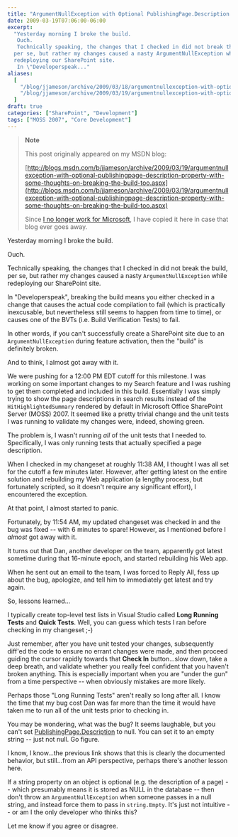 ```yaml
---
title: "ArgumentNullException with Optional PublishingPage.Description Property (with some thoughts on breaking the build, too)"
date: 2009-03-19T07:06:00-06:00
excerpt:
  "Yesterday morning I broke the build. 
   Ouch. 
   Technically speaking, the changes that I checked in did not break the build,
  per se, but rather my changes caused a nasty ArgumentNullException while
  redeploying our SharePoint site. 
   In \"Developerspeak..."
aliases:
  [
    "/blog/jjameson/archive/2009/03/18/argumentnullexception-with-optional-publishingpage-description-property-with-some-thoughts-on-breaking-the-build-too.aspx",
    "/blog/jjameson/archive/2009/03/19/argumentnullexception-with-optional-publishingpage-description-property-with-some-thoughts-on-breaking-the-build-too.aspx",
  ]
draft: true
categories: ["SharePoint", "Development"]
tags: ["MOSS 2007", "Core Development"]
---
```


> **Note**
>
> This post originally appeared on my MSDN blog:
>
> [http://blogs.msdn.com/b/jjameson/archive/2009/03/19/argumentnullexception-with-optional-publishingpage-description-property-with-some-thoughts-on-breaking-the-build-too.aspx](http://blogs.msdn.com/b/jjameson/archive/2009/03/19/argumentnullexception-with-optional-publishingpage-description-property-with-some-thoughts-on-breaking-the-build-too.aspx)
>
> Since
> [I no longer work for Microsoft](/blog/jjameson/2011/09/02/last-day-with-microsoft),
> I have copied it here in case that blog ever goes away.

Yesterday morning I broke the build.

Ouch.

Technically speaking, the changes that I checked in did not break the build, per
se, but rather my changes caused a nasty `ArgumentNullException` while
redeploying our SharePoint site.

In "Developerspeak", breaking the build means you either checked in a change
that causes the actual code compilation to fail (which is practically
inexcusable, but nevertheless still seems to happen from time to time), or
causes one of the BVTs (i.e. Build Verification Tests) to fail.

In other words, if you can't successfully create a SharePoint site due to an
`ArgumentNullException` during feature activation, then the "build" is
definitely broken.

And to think, I almost got away with it.

We were pushing for a 12:00 PM EDT cutoff for this milestone. I was working on
some important changes to my Search feature and I was rushing to get them
completed and included in this build. Essentially I was simply trying to show
the page descriptions in search results instead of the `HitHighlightedSummary`
rendered by default in Microsoft Office SharePoint Server (MOSS) 2007. It seemed
like a pretty trivial change and the unit tests I was running to validate my
changes were, indeed, showing green.

The problem is, I wasn't running *all* of the unit tests that I needed to.
Specifically, I was only running tests that actually specified a page
description.

When I checked in my changeset at roughly 11:38 AM, I thought I was all set for
the cutoff a few minutes later. However, after getting latest on the entire
solution and rebuilding my Web application (a lengthy process, but fortunately
scripted, so it doesn't require any significant effort), I encountered the
exception.

At that point, I almost started to panic.

Fortunately, by 11:54 AM, my updated changeset was checked in and the bug was
fixed -- with 6 minutes to spare! However, as I mentioned before I *almost* got
away with it.

It turns out that Dan, another developer on the team, apparently got latest
sometime during that 16-minute epoch, and started rebuilding his Web app.

When he sent out an email to the team, I was forced to Reply All, fess up about
the bug, apologize, and tell him to immediately get latest and try again.

So, lessons learned...

I typically create top-level test lists in Visual Studio called **Long Running
Tests** and **Quick Tests**. Well, you can guess which tests I ran before
checking in my changeset ;-)

Just remember, after you have unit tested your changes, subsequently diff'ed the
code to ensure no errant changes were made, and then proceed guiding the cursor
rapidly towards that **Check In** button...slow down, take a deep breath, and
validate whether you really feel confident that you haven't broken anything.
This is especially important when you are "under the gun" from a time
perspective -- when obviously mistakes are more likely.

Perhaps those "Long Running Tests" aren't really so long after all. I know the
time that my bug cost Dan was far more than the time it would have taken me to
run all of the unit tests prior to checking in.

You may be wondering, what was the bug? It seems laughable, but you can't set
[PublishingPage.Description](http://msdn.microsoft.com/en-us/library/microsoft.sharepoint.publishing.publishingpage.description.aspx)
to null. You can set it to an empty string -- just not null. Go figure.

I know, I know...the previous link shows that this is clearly the documented
behavior, but still...from an API perspective, perhaps there's another lesson
here.

If a string property on an object is optional (e.g. the description of a page)
-- which presumably means it is stored as NULL in the database -- then don't
throw an `ArgumentNullException` when someone passes in a null string, and
instead force them to pass in `string.Empty`. It's just not intuitive -- or am I
the only developer who thinks this?

Let me know if you agree or disagree.
